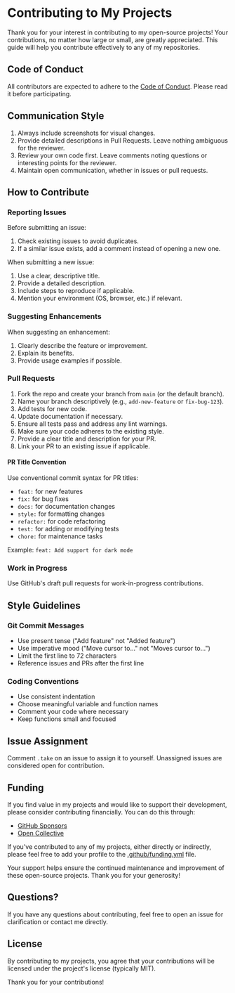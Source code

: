 # Contributing to My Projects

Thank you for your interest in contributing to my open-source projects! Your contributions, no matter how large or small, are greatly appreciated. This guide will help you contribute effectively to any of my repositories.

## Code of Conduct

All contributors are expected to adhere to the [Code of Conduct](CODE_OF_CONDUCT.md). Please read it before participating.

## Communication Style

1. Always include screenshots for visual changes.
2. Provide detailed descriptions in Pull Requests. Leave nothing ambiguous for the reviewer.
3. Review your own code first. Leave comments noting questions or interesting points for the reviewer.
4. Maintain open communication, whether in issues or pull requests.

## How to Contribute

### Reporting Issues

Before submitting an issue:

1. Check existing issues to avoid duplicates.
2. If a similar issue exists, add a comment instead of opening a new one.

When submitting a new issue:

1. Use a clear, descriptive title.
2. Provide a detailed description.
3. Include steps to reproduce if applicable.
4. Mention your environment (OS, browser, etc.) if relevant.

### Suggesting Enhancements

When suggesting an enhancement:

1. Clearly describe the feature or improvement.
2. Explain its benefits.
3. Provide usage examples if possible.

### Pull Requests

1. Fork the repo and create your branch from `main` (or the default branch).
2. Name your branch descriptively (e.g., `add-new-feature` or `fix-bug-123`).
3. Add tests for new code.
4. Update documentation if necessary.
5. Ensure all tests pass and address any lint warnings.
6. Make sure your code adheres to the existing style.
7. Provide a clear title and description for your PR.
8. Link your PR to an existing issue if applicable.

#### PR Title Convention

Use conventional commit syntax for PR titles:

- `feat:` for new features
- `fix:` for bug fixes
- `docs:` for documentation changes
- `style:` for formatting changes
- `refactor:` for code refactoring
- `test:` for adding or modifying tests
- `chore:` for maintenance tasks

Example: `feat: Add support for dark mode`

### Work in Progress

Use GitHub's draft pull requests for work-in-progress contributions.

## Style Guidelines

### Git Commit Messages

- Use present tense ("Add feature" not "Added feature")
- Use imperative mood ("Move cursor to..." not "Moves cursor to...")
- Limit the first line to 72 characters
- Reference issues and PRs after the first line

### Coding Conventions

- Use consistent indentation
- Choose meaningful variable and function names
- Comment your code where necessary
- Keep functions small and focused

## Issue Assignment

Comment `.take` on an issue to assign it to yourself. Unassigned issues are considered open for contribution.

## Funding

If you find value in my projects and would like to support their development, please consider contributing financially. You can do this through:

- [GitHub Sponsors](https://github.com/sponsors/fasakinhenry)
- [Open Collective](https://opencollective.com/fasakin-henry)

If you've contributed to any of my projects, either directly or indirectly, please feel free to add your profile to the [.github/funding.yml](https://github.com/fasakinhenry/fasakinhenry/blob/main/.github/funding.yml) file.

Your support helps ensure the continued maintenance and improvement of these open-source projects. Thank you for your generosity!

## Questions?

If you have any questions about contributing, feel free to open an issue for clarification or contact me directly.

## License

By contributing to my projects, you agree that your contributions will be licensed under the project's license (typically MIT).

Thank you for your contributions!
